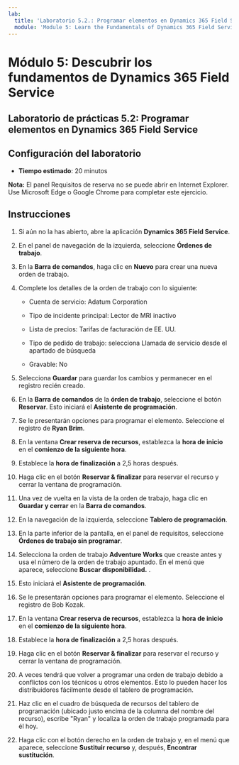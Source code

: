 ```yaml
---
lab:
  title: 'Laboratorio 5.2.: Programar elementos en Dynamics 365 Field Service'
  module: 'Module 5: Learn the Fundamentals of Dynamics 365 Field Service'
---
```


<a name="module-5-learn-the-fundamentals-of-dynamics-365-field-service"></a>Módulo 5: Descubrir los fundamentos de Dynamics 365 Field Service
========================

## <a name="practice-lab-52---schedule-items-in-dynamics-365-field-service"></a>Laboratorio de prácticas 5.2: Programar elementos en Dynamics 365 Field Service

## <a name="lab-setup"></a>Configuración del laboratorio

  - **Tiempo estimado**: 20 minutos

  **Nota:** El panel Requisitos de reserva no se puede abrir en Internet Explorer. Use Microsoft Edge o Google Chrome para completar este ejercicio.
  
## <a name="instructions"></a>Instrucciones

1. Si aún no la has abierto, abre la aplicación **Dynamics 365 Field Service**.

2. En el panel de navegación de la izquierda, seleccione **Órdenes de trabajo**.

3. En la **Barra de comandos**, haga clic en **Nuevo** para crear una nueva orden de trabajo.

4. Complete los detalles de la orden de trabajo con lo siguiente:

    - Cuenta de servicio: Adatum Corporation

    - Tipo de incidente principal: Lector de MRI inactivo

    - Lista de precios: Tarifas de facturación de EE. UU.

    - Tipo de pedido de trabajo: selecciona Llamada de servicio desde el apartado de búsqueda

    - Gravable: No

5. Selecciona **Guardar** para guardar los cambios y permanecer en el registro recién creado.

6. En la **Barra de comandos** de la **órden de trabajo**, seleccione el botón **Reservar**. Esto iniciará el **Asistente de programación**.

7. Se le presentarán opciones para programar el elemento. Seleccione el registro de **Ryan Brim**.

8. En la ventana **Crear reserva de recursos**, establezca la **hora de inicio** en el **comienzo de la siguiente hora**.

9. Establece la **hora de finalización** a 2,5 horas después.

10. Haga clic en el botón **Reservar &amp; finalizar** para reservar el recurso y cerrar la ventana de programación.

11. Una vez de vuelta en la vista de la orden de trabajo, haga clic en **Guardar y cerrar** en la **Barra de comandos**.

12. En la navegación de la izquierda, seleccione **Tablero de programación**.

13. En la parte inferior de la pantalla, en el panel de requisitos, seleccione **Órdenes de trabajo sin programar**.

14. Selecciona la orden de trabajo **Adventure Works** que creaste antes y usa el número de la orden de trabajo apuntado. En el menú que aparece, seleccione **Buscar disponibilidad.** .

15. Esto iniciará el **Asistente de programación**.

16. Se le presentarán opciones para programar el elemento. Seleccione el registro de Bob Kozak.

17. En la ventana **Crear reserva de recursos**, establezca la **hora de inicio** en el **comienzo de la siguiente hora**.

18. Establece la **hora de finalización** a 2,5 horas después.

19. Haga clic en el botón **Reservar &amp; finalizar** para reservar el recurso y cerrar la ventana de programación.

20. A veces tendrá que volver a programar una orden de trabajo debido a conflictos con los técnicos u otros elementos. Esto lo pueden hacer los distribuidores fácilmente desde el tablero de programación.

21. Haz clic en el cuadro de búsqueda de recursos del tablero de programación (ubicado justo encima de la columna del nombre del recurso), escribe "Ryan" y localiza la orden de trabajo programada para él hoy.

22. Haga clic con el botón derecho en la orden de trabajo y, en el menú que aparece, seleccione **Sustituir recurso** y, después, **Encontrar sustitución**.
